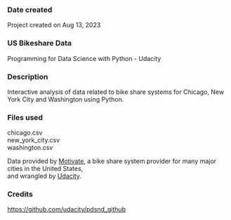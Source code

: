
### Date created
Project created on Aug 13, 2023

### US Bikeshare Data
Programming for Data Science with Python - Udacity

### Description
Interactive analysis of data related to bike share systems for Chicago, New York City and Washington using Python.

### Files used
chicago.csv\
new_york_city.csv\
washington.csv

Data provided by [Motivate](https://motivateco.com/), a bike share system provider for many major cities in the United States,\
and wrangled by [Udacity](https://www.udacity.com/).

### Credits
https://github.com/udacity/pdsnd_github



